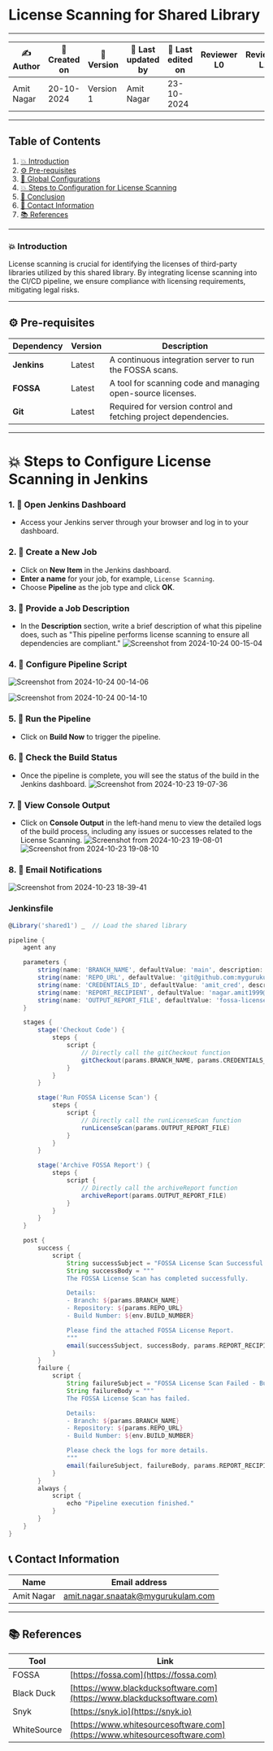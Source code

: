 # License Scanning for Shared Library
---

| ✍ Author      | 📅 Created on  | 📌 Version    | 📝 Last updated by | 📅 Last edited on  | Reviewer L0 | Reviewer L1 | Reviewer L2 |
|---------------|----------------|--------------|--------------------|-------------------|-------------|-------------|-------------|
| Amit Nagar    | 20-10-2024      | Version 1    | Amit Nagar         | 23-10-2024        |             |             |             |

---

## Table of Contents
1. [💥 Introduction](#-introduction)
2. [⚙️ Pre-requisites](#-pre-requisites)
3. [🚀 Global Configurations](#-global-configurations)
4. [💥 Steps to Configuration for License Scanning](#-steps-to-configuration-for-license-scanning)
5. [📛 Conclusion](#-conclusion)
6. [📧 Contact Information](#-contact-information)
7. [📚 References](#-references)

---

### 💥 Introduction
License scanning is crucial for identifying the licenses of third-party libraries utilized by this shared library. By integrating license scanning into the CI/CD pipeline, we ensure compliance with licensing requirements, mitigating legal risks.

---

## ⚙️ Pre-requisites

| Dependency      | Version   | Description                                                     |
|-----------------|-----------|-----------------------------------------------------------------|
| **Jenkins**      | Latest    | A continuous integration server to run the FOSSA scans.       |
| **FOSSA**        | Latest    | A tool for scanning code and managing open-source licenses.    |
| **Git**          | Latest    | Required for version control and fetching project dependencies. |

---

# 💥 Steps to Configure License Scanning in Jenkins

### 1. 🚀 **Open Jenkins Dashboard**
   - Access your Jenkins server through your browser and log in to your dashboard.

### 2. 🚀 **Create a New Job**
   - Click on **New Item** in the Jenkins dashboard.
   - **Enter a name** for your job, for example, `License Scanning`.
   - Choose **Pipeline** as the job type and click **OK**.

### 3. 🚀 **Provide a Job Description**
   - In the **Description** section, write a brief description of what this pipeline does, such as "This pipeline performs license scanning to ensure all dependencies are compliant."
![Screenshot from 2024-10-24 00-15-04](https://github.com/user-attachments/assets/0e0737af-2ec7-4365-b3d2-03ce51a784b6)

### 4. 🚀 **Configure Pipeline Script**

![Screenshot from 2024-10-24 00-14-06](https://github.com/user-attachments/assets/ad08acee-603b-41b5-9849-1e5af91174cb)

![Screenshot from 2024-10-24 00-14-10](https://github.com/user-attachments/assets/f86eb641-cd4d-43c2-816c-7fcf0eccd109)

### 5. 🚀 **Run the Pipeline**
   - Click on **Build Now** to trigger the pipeline.

### 6. 🚀 **Check the Build Status**
   - Once the pipeline is complete, you will see the status of the build in the Jenkins dashboard.
  ![Screenshot from 2024-10-23 19-07-36](https://github.com/user-attachments/assets/5f182af0-8cf8-4774-a266-6f0a7440af3e)


### 7. 🚀 **View Console Output**
   - Click on **Console Output** in the left-hand menu to view the detailed logs of the build process, including any issues or successes related to the License Scanning.
![Screenshot from 2024-10-23 19-08-01](https://github.com/user-attachments/assets/1270961d-7110-44f2-82a5-cf76a7040c69)
![Screenshot from 2024-10-23 19-08-10](https://github.com/user-attachments/assets/588614d2-0818-432a-9654-1199542565b0)


### 8. 🚀 **Email Notifications**
![Screenshot from 2024-10-23 18-39-41](https://github.com/user-attachments/assets/ce5c24c4-0b16-4292-b3bf-b8cad543588a)



### Jenkinsfile
```groovy
@Library('shared1') _  // Load the shared library

pipeline {
    agent any

    parameters {
        string(name: 'BRANCH_NAME', defaultValue: 'main', description: 'Branch to build from')
        string(name: 'REPO_URL', defaultValue: 'git@github.com:mygurukulam-p10/employee-api.git', description: 'Git repository URL')
        string(name: 'CREDENTIALS_ID', defaultValue: 'amit_cred', description: 'Credentials ID for accessing the repository')
        string(name: 'REPORT_RECIPIENT', defaultValue: 'nagar.amit1999@gmail.com', description: 'Email address to send the build report')
        string(name: 'OUTPUT_REPORT_FILE', defaultValue: 'fossa-license-report.html', description: 'FOSSA output report file name')
    }

    stages {
        stage('Checkout Code') {
            steps {
                script {
                    // Directly call the gitCheckout function
                    gitCheckout(params.BRANCH_NAME, params.CREDENTIALS_ID, params.REPO_URL)
                }
            }
        }

        stage('Run FOSSA License Scan') {
            steps {
                script {
                    // Directly call the runLicenseScan function
                    runLicenseScan(params.OUTPUT_REPORT_FILE)
                }
            }
        }

        stage('Archive FOSSA Report') {
            steps {
                script {
                    // Directly call the archiveReport function
                    archiveReport(params.OUTPUT_REPORT_FILE)
                }
            }
        }
    }

    post {
        success {
            script {
                String successSubject = "FOSSA License Scan Successful - Build #${env.BUILD_NUMBER}"
                String successBody = """
                The FOSSA License Scan has completed successfully.

                Details:
                - Branch: ${params.BRANCH_NAME}
                - Repository: ${params.REPO_URL}
                - Build Number: ${env.BUILD_NUMBER}

                Please find the attached FOSSA License Report.
                """
                email(successSubject, successBody, params.REPORT_RECIPIENT, params.OUTPUT_REPORT_FILE)
            }
        }
        failure {
            script {
                String failureSubject = "FOSSA License Scan Failed - Build #${env.BUILD_NUMBER}"
                String failureBody = """
                The FOSSA License Scan has failed.

                Details:
                - Branch: ${params.BRANCH_NAME}
                - Repository: ${params.REPO_URL}
                - Build Number: ${env.BUILD_NUMBER}

                Please check the logs for more details.
                """
                email(failureSubject, failureBody, params.REPORT_RECIPIENT, params.OUTPUT_REPORT_FILE)
            }
        }
        always {
            script {
                echo "Pipeline execution finished."
            }
        }
    }
}

```

## 📞 Contact Information

| Name       | Email address                     |
|------------|-----------------------------------|
| Amit Nagar | amit.nagar.snaatak@mygurukulam.com |

---

## 📚 References

 Tool        | Link                                                                   |
|-------------|------------------------------------------------------------------------|
| FOSSA       | [https://fossa.com](https://fossa.com)                                 |
| Black Duck  | [https://www.blackducksoftware.com](https://www.blackducksoftware.com) |
| Snyk        | [https://snyk.io](https://snyk.io)                                     |
| WhiteSource | [https://www.whitesourcesoftware.com](https://www.whitesourcesoftware.com) |

